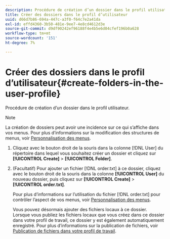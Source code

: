 ```yaml
---
description: Procédure de création d’un dossier dans le profil utilisateur.
title: Créer des dossiers dans le profil d’utilisateur
uuid: d66d7b86-694a-447c-a3f0-f64c7e2a41da
exl-id: effd4360-3b50-481e-9ee7-4e8cd4612d3e
source-git-commit: d9df90242ef96188f4e4b5e6d04cfef196b0a628
workflow-type: tm+mt
source-wordcount: '151'
ht-degree: 7%

---
```


# Créer des dossiers dans le profil d’utilisateur{#create-folders-in-the-user-profile}

Procédure de création d’un dossier dans le profil utilisateur.

>[!NOTE]
>
>La création de dossiers peut avoir une incidence sur ce qui s’affiche dans vos menus. Pour plus d’informations sur la modification des structures de menus, voir [Personnalisation des menus](../../../../home/c-get-started/c-intf-anlys-ftrs/c-ctm-menus/c-ctm-menus.md#concept-93d4c09cb7f34cd293b7b64fba1cf894).

1. Cliquez avec le bouton droit de la souris dans la colonne [!DNL User] du répertoire dans lequel vous souhaitez créer un dossier et cliquez sur **[!UICONTROL Create]** > **[!UICONTROL Folder]**.
1. (Facultatif) Pour ajouter un fichier [!DNL order.txt] à ce dossier, cliquez avec le bouton droit de la souris dans la colonne **[!UICONTROL User]** du nouveau dossier, puis cliquez sur **[!UICONTROL Create]** > **[!UICONTROL order.txt]**.

   Pour plus d’informations sur l’utilisation du fichier [!DNL order.txt] pour contrôler l’aspect de vos menus, voir [Personnalisation des menus](../../../../home/c-get-started/c-intf-anlys-ftrs/c-ctm-menus/c-ctm-menus.md#concept-93d4c09cb7f34cd293b7b64fba1cf894).

   Vous pouvez désormais ajouter des fichiers locaux à ce dossier. Lorsque vous publiez les fichiers locaux que vous créez dans ce dossier dans votre profil de travail, ce dossier y est également automatiquement enregistré. Pour plus d’informations sur la publication de fichiers, voir [Publication de fichiers dans votre profil de travail](../../../../home/c-get-started/c-admin-intrf/c-prof-mgr/t-pub-files-wkg-prof.md#task-a0106e010c834d16bd60eef4721b6af9).
